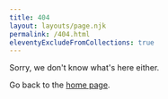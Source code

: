 ```yaml
---
title: 404
layout: layouts/page.njk
permalink: /404.html
eleventyExcludeFromCollections: true
---
```

Sorry, we don't know what's here either.

Go back to the [home page](/).
